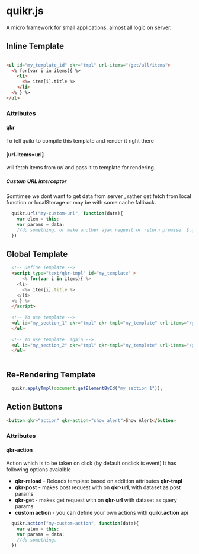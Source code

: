 # quikr.js
A micro framework for small applications, almost all logic on server.

## Inline Template
```html

<ul id="my_template_id" qkr="tmpl" url-items="/get/all/items">
  <% for(var i in items){ %>
    <li> 
      <%= item[i].title %>
    </li>
  <% } %>
</ul>
```
### Attributes

#### qkr
To tell quikr to compile this template and render it right there 

#### [url-items=url]
will fetch items from *url* and pass it to template for rendering.

##### Custom URL interceptor 
Somtimee we dont want to get data from server , rather get fetch from local function or localStorage or may be with some cache fallback.
```javascript
  quikr.url("my-custom-url", function(data){
    var elem = this;
    var params = data;
    //do something. or make another ajax request or return promise. $.get("/actual_url");
  })
```



## Global Template
```html
  <!-- Define Template -->
  <script type="text/qkr-tmpl" id="my_template" >
      <% for(var i in items){ %>
    <li> 
      <%= item[i].title %>
    </li>
  <% } %>
  </script>
  
  <!-- To use template -->
  <ul id="my_section_1" qkr="tmpl" qkr-tmpl="my_template" url-items="/get/all/items">
  </ul>
  
  <!-- To use template  again -->
  <ul id="my_section_2" qkr="tmpl" qkr-tmpl="my_template" url-items="/get/sold/items">
  </ul>
  
```

## Re-Rendering Template
```javascript
  quikr.applyTmpl(document.getElementById("my_section_1"));
```

## Action Buttons

```html
<button qkr="action" qkr-action="show_alert">Show Alert</button>
```
### Attributes

#### qkr-action
Action which is to be taken on click (by default onclick is event)
It has following options avaialble
- **qkr-reload** - Reloads template based on addition attributes **qkr-tmpl** 
- **qkr-post** - makes post request with on **qkr-url**, with dataset as post params
- **qkr-get**  - makes get request with on **qkr-url** with dataset as query params
- **custom action** -  you can define your own actions with **quikr.action** api
```javascript
  quikr.action("my-custom-action", function(data){
    var elem = this;
    var params = data;
    //do something.
  })
```














